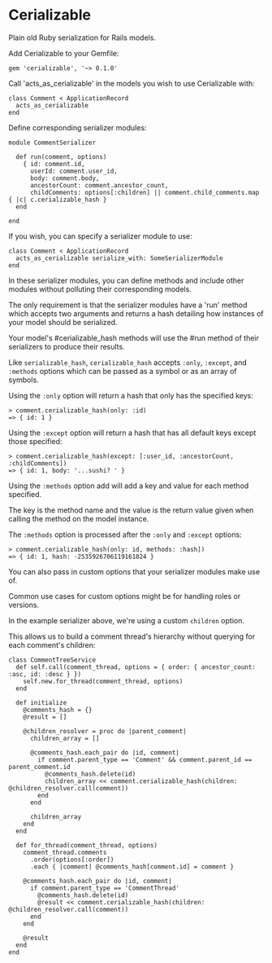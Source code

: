 # Cerializable

Plain old Ruby serialization for Rails models.

Add Cerializable to your Gemfile:

    gem 'cerializable', '~> 0.1.0'

Call 'acts_as_cerializable' in the models you wish to use Cerializable with:

    class Comment < ApplicationRecord
      acts_as_cerializable
    end

Define corresponding serializer modules:

    module CommentSerializer

      def run(comment, options)
        { id: comment.id,
          userId: comment.user_id,
          body: comment.body,
          ancestorCount: comment.ancestor_count,
          childComments: options[:children] || comment.child_comments.map { |c| c.cerializable_hash }
      end

    end

If you wish, you can specify a serializer module to use:

    class Comment < ApplicationRecord
      acts_as_cerializable serialize_with: SomeSerializerModule
    end

In these serializer modules, you can define methods and include other modules without polluting their corresponding models.

The only requirement is that the serializer modules have a 'run' method which accepts two arguments and returns a hash detailing how instances of your model should be serialized.

Your model's #cerializable_hash methods will use the #run method of their serializers to produce their results.

Like `serializable_hash`, `cerializable_hash` accepts `:only`, `:except`, and `:methods` options which can be passed as a
symbol or as an array of symbols.

Using the `:only` option will return a hash that only has the specified keys:

    > comment.cerializable_hash(only: :id)
    => { id: 1 }

Using the `:except` option will return a hash that has all default keys except those specified:

    > comment.cerializable_hash(except: [:user_id, :ancestorCount, :childComments])
    => { id: 1, body: '...sushi? ' }

Using the `:methods` option add will add a key and value for each method specified.

The key is the method name and the value is the return value given when calling the method on the model instance.

The `:methods` option is processed after the `:only` and `:except` options:

    > comment.cerializable_hash(only: id, methods: :hash])
    => { id: 1, hash: -2535926706119161824 }

You can also pass in custom options that your serializer modules make use of.

Common use cases for custom options might be for handling roles or versions.

In the example serializer above, we're using a custom `children` option.

This allows us to build a comment thread's hierarchy without querying for each comment's children:

    class CommentTreeService
      def self.call(comment_thread, options = { order: { ancestor_count: :asc, id: :desc } })
        self.new.for_thread(comment_thread, options)
      end

      def initialize
        @comments_hash = {}
        @result = []

        @children_resolver = proc do |parent_comment|
          children_array = []

          @comments_hash.each_pair do |id, comment|
            if comment.parent_type == 'Comment' && comment.parent_id == parent_comment.id
              @comments_hash.delete(id)
              children_array << comment.cerializable_hash(children: @children_resolver.call(comment))
            end
          end

          children_array
        end
      end

      def for_thread(comment_thread, options)
        comment_thread.comments
          .order(options[:order])
          .each { |comment| @comments_hash[comment.id] = comment }

        @comments_hash.each_pair do |id, comment|
          if comment.parent_type == 'CommentThread'
            @comments_hash.delete(id)
            @result << comment.cerializable_hash(children: @children_resolver.call(comment))
          end
        end

        @result
      end
    end
